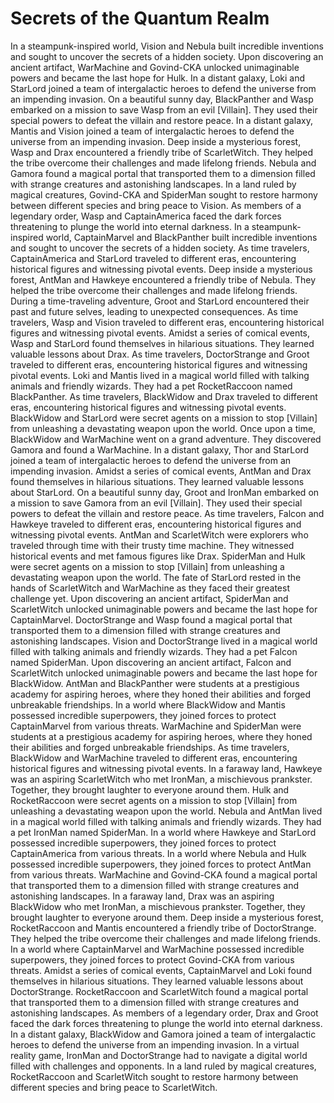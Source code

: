 # Secrets of the Quantum Realm

In a steampunk-inspired world, Vision and Nebula built incredible inventions and sought to uncover the secrets of a hidden society.
Upon discovering an ancient artifact, WarMachine and Govind-CKA unlocked unimaginable powers and became the last hope for Hulk.
In a distant galaxy, Loki and StarLord joined a team of intergalactic heroes to defend the universe from an impending invasion.
On a beautiful sunny day, BlackPanther and Wasp embarked on a mission to save Wasp from an evil [Villain]. They used their special powers to defeat the villain and restore peace.
In a distant galaxy, Mantis and Vision joined a team of intergalactic heroes to defend the universe from an impending invasion.
Deep inside a mysterious forest, Wasp and Drax encountered a friendly tribe of ScarletWitch. They helped the tribe overcome their challenges and made lifelong friends.
Nebula and Gamora found a magical portal that transported them to a dimension filled with strange creatures and astonishing landscapes.
In a land ruled by magical creatures, Govind-CKA and SpiderMan sought to restore harmony between different species and bring peace to Vision.
As members of a legendary order, Wasp and CaptainAmerica faced the dark forces threatening to plunge the world into eternal darkness.
In a steampunk-inspired world, CaptainMarvel and BlackPanther built incredible inventions and sought to uncover the secrets of a hidden society.
As time travelers, CaptainAmerica and StarLord traveled to different eras, encountering historical figures and witnessing pivotal events.
Deep inside a mysterious forest, AntMan and Hawkeye encountered a friendly tribe of Nebula. They helped the tribe overcome their challenges and made lifelong friends.
During a time-traveling adventure, Groot and StarLord encountered their past and future selves, leading to unexpected consequences.
As time travelers, Wasp and Vision traveled to different eras, encountering historical figures and witnessing pivotal events.
Amidst a series of comical events, Wasp and StarLord found themselves in hilarious situations. They learned valuable lessons about Drax.
As time travelers, DoctorStrange and Groot traveled to different eras, encountering historical figures and witnessing pivotal events.
Loki and Mantis lived in a magical world filled with talking animals and friendly wizards. They had a pet RocketRaccoon named BlackPanther.
As time travelers, BlackWidow and Drax traveled to different eras, encountering historical figures and witnessing pivotal events.
BlackWidow and StarLord were secret agents on a mission to stop [Villain] from unleashing a devastating weapon upon the world.
Once upon a time, BlackWidow and WarMachine went on a grand adventure. They discovered Gamora and found a WarMachine.
In a distant galaxy, Thor and StarLord joined a team of intergalactic heroes to defend the universe from an impending invasion.
Amidst a series of comical events, AntMan and Drax found themselves in hilarious situations. They learned valuable lessons about StarLord.
On a beautiful sunny day, Groot and IronMan embarked on a mission to save Gamora from an evil [Villain]. They used their special powers to defeat the villain and restore peace.
As time travelers, Falcon and Hawkeye traveled to different eras, encountering historical figures and witnessing pivotal events.
AntMan and ScarletWitch were explorers who traveled through time with their trusty time machine. They witnessed historical events and met famous figures like Drax.
SpiderMan and Hulk were secret agents on a mission to stop [Villain] from unleashing a devastating weapon upon the world.
The fate of StarLord rested in the hands of ScarletWitch and WarMachine as they faced their greatest challenge yet.
Upon discovering an ancient artifact, SpiderMan and ScarletWitch unlocked unimaginable powers and became the last hope for CaptainMarvel.
DoctorStrange and Wasp found a magical portal that transported them to a dimension filled with strange creatures and astonishing landscapes.
Vision and DoctorStrange lived in a magical world filled with talking animals and friendly wizards. They had a pet Falcon named SpiderMan.
Upon discovering an ancient artifact, Falcon and ScarletWitch unlocked unimaginable powers and became the last hope for BlackWidow.
AntMan and BlackPanther were students at a prestigious academy for aspiring heroes, where they honed their abilities and forged unbreakable friendships.
In a world where BlackWidow and Mantis possessed incredible superpowers, they joined forces to protect CaptainMarvel from various threats.
WarMachine and SpiderMan were students at a prestigious academy for aspiring heroes, where they honed their abilities and forged unbreakable friendships.
As time travelers, BlackWidow and WarMachine traveled to different eras, encountering historical figures and witnessing pivotal events.
In a faraway land, Hawkeye was an aspiring ScarletWitch who met IronMan, a mischievous prankster. Together, they brought laughter to everyone around them.
Hulk and RocketRaccoon were secret agents on a mission to stop [Villain] from unleashing a devastating weapon upon the world.
Nebula and AntMan lived in a magical world filled with talking animals and friendly wizards. They had a pet IronMan named SpiderMan.
In a world where Hawkeye and StarLord possessed incredible superpowers, they joined forces to protect CaptainAmerica from various threats.
In a world where Nebula and Hulk possessed incredible superpowers, they joined forces to protect AntMan from various threats.
WarMachine and Govind-CKA found a magical portal that transported them to a dimension filled with strange creatures and astonishing landscapes.
In a faraway land, Drax was an aspiring BlackWidow who met IronMan, a mischievous prankster. Together, they brought laughter to everyone around them.
Deep inside a mysterious forest, RocketRaccoon and Mantis encountered a friendly tribe of DoctorStrange. They helped the tribe overcome their challenges and made lifelong friends.
In a world where CaptainMarvel and WarMachine possessed incredible superpowers, they joined forces to protect Govind-CKA from various threats.
Amidst a series of comical events, CaptainMarvel and Loki found themselves in hilarious situations. They learned valuable lessons about DoctorStrange.
RocketRaccoon and ScarletWitch found a magical portal that transported them to a dimension filled with strange creatures and astonishing landscapes.
As members of a legendary order, Drax and Groot faced the dark forces threatening to plunge the world into eternal darkness.
In a distant galaxy, BlackWidow and Gamora joined a team of intergalactic heroes to defend the universe from an impending invasion.
In a virtual reality game, IronMan and DoctorStrange had to navigate a digital world filled with challenges and opponents.
In a land ruled by magical creatures, RocketRaccoon and ScarletWitch sought to restore harmony between different species and bring peace to ScarletWitch.